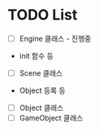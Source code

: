 # TODO List

 - [ ] Engine 클래스 - 진행중
 - init 함수 등
 - [ ] Scene 클래스
 - Object 등록 등
 - [ ] Object 클래스
 - [ ] GameObject 클래스